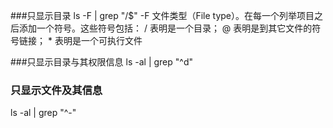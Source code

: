 
###只显示目录
ls -F | grep "/$"
-F 文件类型（File type）。在每一个列举项目之后添加一个符号。这些符号包括： / 表明是一个目录； @ 表明是到其它文件的符号链接； * 表明是一个可执行文件

###只显示目录与其权限信息
ls -al | grep "^d"



### 只显示文件及其信息
ls -al | grep "^-"

